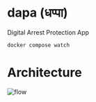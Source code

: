 # dapa (धप्पा)
Digital Arrest Protection App

```
docker compose watch
```

# Architecture
![flow](https://github.com/user-attachments/assets/c51bd311-7b9b-4e9c-888b-190fc08e4da0)
